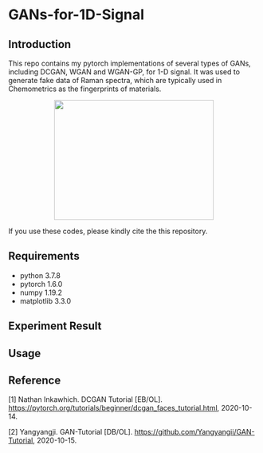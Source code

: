 # GANs-for-1D-Signal
## Introduction
This repo contains my pytorch implementations of several types of GANs, including DCGAN, WGAN and WGAN-GP, for 1-D signal. It was used to generate fake data of Raman spectra, which are typically used in Chemometrics as the fingerprints of materials.

<div align=center><img width="320" height="240" src="https://github.com/LixiangHan/GANs-for-1D-Signal/blob/main/img/Brilliant%20Blue.png"></div>

If you use these codes, please kindly cite the  this repository.

## Requirements

- python 3.7.8
- pytorch 1.6.0
- numpy 1.19.2
- matplotlib 3.3.0

## Experiment Result



## Usage

 

## Reference

[1] Nathan Inkawhich. DCGAN Tutorial [EB/OL]. https://pytorch.org/tutorials/beginner/dcgan_faces_tutorial.html, 2020-10-14.

[2] Yangyangji. GAN-Tutorial [DB/OL]. https://github.com/Yangyangii/GAN-Tutorial, 2020-10-15.

